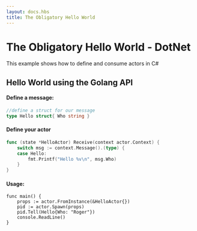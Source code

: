```yaml
---
layout: docs.hbs
title: The Obligatory Hello World
---
```

#  The Obligatory Hello World - DotNet
This example shows how to define and consume actors in C#

## Hello World using the Golang API
#### Define a message:
```go
//define a struct for our message
type Hello struct{ Who string }
```

#### Define your actor
```go
func (state *HelloActor) Receive(context actor.Context) {
    switch msg := context.Message().(type) {
    case Hello:
        fmt.Printf("Hello %v\n", msg.Who)
    }
}
```

#### Usage:
```golang
func main() {
    props := actor.FromInstance(&HelloActor{})
    pid := actor.Spawn(props)
    pid.Tell(Hello{Who: "Roger"})
    console.ReadLine()
}
```
